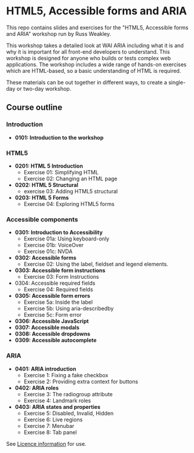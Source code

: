 # HTML5, Accessible forms and ARIA

This repo contains slides and exercises for the "HTML5, Accessible forms and ARIA" workshop run by Russ Weakley.

This workshop takes a detailed look at WAI ARIA including what it is and why it is important for all front-end developers to understand. This workshop is designed for anyone who builds or tests complex web applications. The workshop includes a wide range of hands-on exercises which are HTML-based, so a basic understanding of HTML is required.

These materials can be out together in different ways, to create a single-day or two-day workshop.

## Course outline

### Introduction

- **0101: Introduction to the workshop**

### HTML5

- **0201: HTML 5 Introduction**
    - Exercise 01: Simplifying HTML
    - Exercise 02: Changing an HTML page
- **0202: HTML 5 Structural**
    - exercise 03: Adding HTML5 structural
- **0203: HTML 5 Forms**
    - Exercise 04: Exploring HTML5 forms

### Accessible components

- **0301: Introduction to Accessibility**
    - Exercise 01a: Using keyboard-only
    - Exercise 01b: VoiceOver
    - Exercise 01c: NVDA
- **0302: Accessible forms**
    - Exercise 02: Using the label, fieldset and legend elements. 
- **0303: Accessible form instructions**
    - Exercise 03: Form Instructions
- 0304: Accessible required fields
    - Exercise 04: Required fields
- **0305: Accessible form errors**
    - Exercise 5a: Inside the label
    - Exercise 5b: Using aria-describedby
    - Exercise 5c: Form error
- **0306: Accessible JavaScript**
- **0307: Accessible modals**
- **0308: Accessible dropdowns**
- **0309: Accessible autocomplete**

### ARIA

- **0401: ARIA introduction**
    - Exercise 1: Fixing a fake checkbox
    - Exercise 2: Providing extra context for buttons
- **0402: ARIA roles**
    - Exercise 3: The radiogroup attribute
    - Exercise 4: Landmark roles
- **0403: ARIA states and properties**
    - Exercise 5: Disabled, Invalid, Hidden
    - Exercise 6: Live regions
    - Exercise 7: Menubar
    - Exercise 8: Tab panel

See [Licence information](LICENCE) for use.
